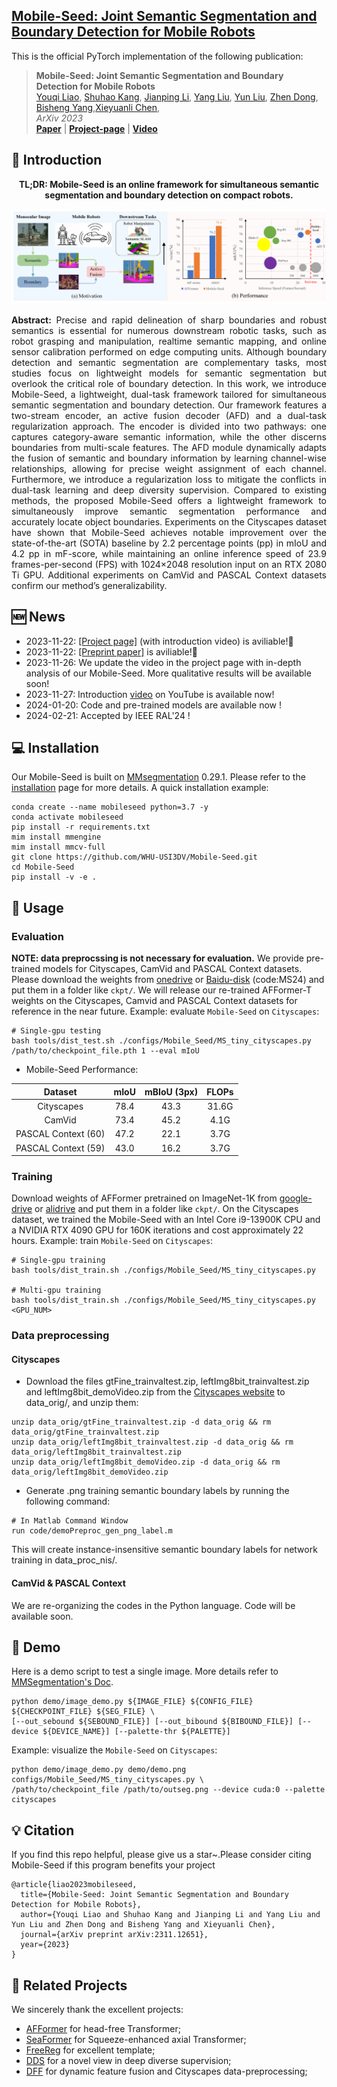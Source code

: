 <h2> 
<a href="https://whu-usi3dv.github.io/Mobile-Seed/" target="_blank">Mobile-Seed: Joint Semantic Segmentation and Boundary Detection for Mobile Robots</a>
</h2>

This is the official PyTorch implementation of the following publication:

> **Mobile-Seed: Joint Semantic Segmentation and Boundary Detection for Mobile Robots**<br/>
> [Youqi Liao](https://martin-liao.github.io/), [Shuhao Kang](https://scholar.google.com/citations?user=qB6B7lkAAAAJ&hl=zh-CN&oi=sra), [Jianping Li](https://jianping.xyz/), [Yang Liu](https://mruil.github.io/), [Yun Liu](https://yun-liu.github.io/), [Zhen Dong](https://dongzhenwhu.github.io/index.html), [Bisheng Yang](https://3s.whu.edu.cn/info/1025/1415.htm),[Xieyuanli Chen](https://xieyuanli-chen.com/),<br/>
> *ArXiv 2023*<br/>
> [**Paper**](https://arxiv.org/abs/2311.12651) | [**Project-page**](https://whu-usi3dv.github.io/Mobile-Seed/) | [**Video**](https://youtu.be/roEAwFKP8Ow)


## 🔭 Introduction
<p align="center">
<strong>TL;DR: Mobile-Seed is an online framework for simultaneous semantic segmentation
and boundary detection on compact robots.</strong>
</p>
<img src="./motivation.png" alt="Motivation" style="zoom:50%;">

<p align="justify">
<strong>Abstract:</strong> Precise and rapid delineation of sharp boundaries
and robust semantics is essential for numerous downstream
robotic tasks, such as robot grasping and manipulation, realtime semantic mapping, and online sensor calibration performed on edge computing units. Although boundary detection
and semantic segmentation are complementary tasks, most
studies focus on lightweight models for semantic segmentation but overlook the critical role of boundary detection. In
this work, we introduce Mobile-Seed, a lightweight, dual-task
framework tailored for simultaneous semantic segmentation
and boundary detection. Our framework features a two-stream
encoder, an active fusion decoder (AFD) and a dual-task regularization approach. The encoder is divided into two pathways:
one captures category-aware semantic information, while the
other discerns boundaries from multi-scale features. The AFD
module dynamically adapts the fusion of semantic and boundary information by learning channel-wise relationships, allowing for precise weight assignment of each channel. Furthermore,
we introduce a regularization loss to mitigate the conflicts in
dual-task learning and deep diversity supervision. Compared to
existing methods, the proposed Mobile-Seed offers a lightweight
framework to simultaneously improve semantic segmentation
performance and accurately locate object boundaries. Experiments on the Cityscapes dataset have shown that Mobile-Seed
achieves notable improvement over the state-of-the-art (SOTA)
baseline by 2.2 percentage points (pp) in mIoU and 4.2 pp
in mF-score, while maintaining an online inference speed of
23.9 frames-per-second (FPS) with 1024×2048 resolution input
on an RTX 2080 Ti GPU. Additional experiments on CamVid
and PASCAL Context datasets confirm our method’s generalizability.
</p>

## 🆕 News
- 2023-11-22: [[Project page]](https://whu-usi3dv.github.io/Mobile-Seed/) (with introduction video) is aviliable!🎉  
- 2023-11-22:  [[Preprint paper]](https://arxiv.org/abs/2311.12651) is aviliable!🎉  
- 2023-11-26: We update the video in the project page with in-depth analysis of our Mobile-Seed. More qualitative results will be available soon!
- 2023-11-27: Introduction [video](https://youtu.be/roEAwFKP8Ow) on YouTube is available now!
- 2024-01-20: Code and pre-trained models are available now !
- 2024-02-21: Accepted by IEEE RAL'24 !

## 💻 Installation
Our Mobile-Seed is built on [MMsegmentation](https://github.com/open-mmlab/mmsegmentation) 0.29.1. Please refer to the [installation](https://mmsegmentation.readthedocs.io/en/0.x/get_started.html#installation) page  for more details.
A quick installation example: 
```
conda create --name mobileseed python=3.7 -y
conda activate mobileseed
pip install -r requirements.txt
mim install mmengine
mim install mmcv-full
git clone https://github.com/WHU-USI3DV/Mobile-Seed.git
cd Mobile-Seed
pip install -v -e .
```

## 🚅 Usage
### Evaluation
**NOTE: data preprocssing is not necessary for evaluation.**
We provide pre-trained models for Cityscapes, CamVid and PASCAL Context datasets. Please download the weights from [onedrive](https://whueducn-my.sharepoint.com/:f:/g/personal/martin_liao_whu_edu_cn/EoHdpcPhhUJIkKpKUCKRdqIBMTjgvR1lh2nNzS_WeGKCaw?e=k7q3yR) or [Baidu-disk](https://pan.baidu.com/s/1aJhLipP0UuMehInJdlGF7g) (code:MS24) and put them in a folder like ```ckpt/```. We will release our re-trained AFFormer-T weights on the Cityscapes, Camvid and PASCAL Context datasets for reference in the near future.
Example: evaluate  ```Mobile-Seed``` on  ```Cityscapes```:
```
# Single-gpu testing
bash tools/dist_test.sh ./configs/Mobile_Seed/MS_tiny_cityscapes.py /path/to/checkpoint_file.pth 1 --eval mIoU
```

- Mobile-Seed Performance:

|      Dataset    | mIoU | mBIoU (3px) |FLOPs|
|:----------------:|:------------------:|:----------:|:----:|
| Cityscapes  | 78.4    | 43.3 | 31.6G |
| CamVid  |   73.4 | 45.2     |  4.1G  |
| PASCAL Context (60)   |  47.2 | 22.1     | 3.7G |
| PASCAL Context (59)  |   43.0 | 16.2     | 3.7G |

### Training
Download weights of AFFormer pretrained on ImageNet-1K from [google-drive](https://drive.google.com/drive/folders/1Mru24qPdta9o8aLn1RwT8EapiQCih1Sw?usp=share_link) or [alidrive](https://www.aliyundrive.com/s/Ha2xMsG9ufy) and put them in a folder like ```ckpt/```. On the Cityscapes dataset, we trained the Mobile-Seed with an Intel Core i9-13900K CPU and a NVIDIA RTX 4090 GPU for 160K iterations and cost approximately 22 hours.
Example: train ```Mobile-Seed``` on ```Cityscapes```:
```
# Single-gpu training
bash tools/dist_train.sh ./configs/Mobile_Seed/MS_tiny_cityscapes.py

# Multi-gpu training
bash tools/dist_train.sh ./configs/Mobile_Seed/MS_tiny_cityscapes.py <GPU_NUM>
```

### Data preprocessing
#### Cityscapes
- Download the files gtFine_trainvaltest.zip, leftImg8bit_trainvaltest.zip and leftImg8bit_demoVideo.zip from the [Cityscapes website](https://www.cityscapes-dataset.com/) to data_orig/, and unzip them:
```
unzip data_orig/gtFine_trainvaltest.zip -d data_orig && rm data_orig/gtFine_trainvaltest.zip
unzip data_orig/leftImg8bit_trainvaltest.zip -d data_orig && rm data_orig/leftImg8bit_trainvaltest.zip
unzip data_orig/leftImg8bit_demoVideo.zip -d data_orig && rm data_orig/leftImg8bit_demoVideo.zip
```
- Generate .png training semantic boundary labels by running the following command:
```
# In Matlab Command Window
run code/demoPreproc_gen_png_label.m
```
This will create instance-insensitive semantic boundary labels for network training in data_proc_nis/.

#### CamVid & PASCAL Context
We are re-organizing the codes in the Python language. Code will be available soon.

## 🔦 Demo
Here is a demo script to test a single image. More details refer to [MMSegmentation's Doc](https://mmsegmentation.readthedocs.io/en/latest/user_guides/visualization.html#data-and-results-visualization).
```
python demo/image_demo.py ${IMAGE_FILE} ${CONFIG_FILE} ${CHECKPOINT_FILE} ${SEG_FILE} \
[--out_sebound ${SEBOUND_FILE}] [--out_bibound ${BIBOUND_FILE}] [--device ${DEVICE_NAME}] [--palette-thr ${PALETTE}] 
```
Example: visualize the ```Mobile-Seed``` on  ```Cityscapes```:
```
python demo/image_demo.py demo/demo.png configs/Mobile_Seed/MS_tiny_cityscapes.py \
/path/to/checkpoint_file /path/to/outseg.png --device cuda:0 --palette cityscapes
```

## 💡 Citation
If you find this repo helpful, please give us a star~.Please consider citing Mobile-Seed if this program benefits your project
```
@article{liao2023mobileseed,
  title={Mobile-Seed: Joint Semantic Segmentation and Boundary Detection for Mobile Robots},
  author={Youqi Liao and Shuhao Kang and Jianping Li and Yang Liu and Yun Liu and Zhen Dong and Bisheng Yang and Xieyuanli Chen},
  journal={arXiv preprint arXiv:2311.12651},
  year={2023}
}
```

## 🔗 Related Projects
We sincerely thank the excellent projects:
- [AFFormer](https://github.com/dongbo811/AFFormer) for head-free Transformer;
- [SeaFormer](https://github.com/fudan-zvg/SeaFormer) for Squeeze-enhanced axial Transformer;
- [FreeReg](https://github.com/WHU-USI3DV/FreeReg) for excellent template;
- [DDS](https://github.com/yun-liu/DDS) for a novel view in deep diverse supervision;
- [DFF](https://github.com/Lavender105/DFF) for dynamic feature fusion and Cityscapes data-preprocessing;
